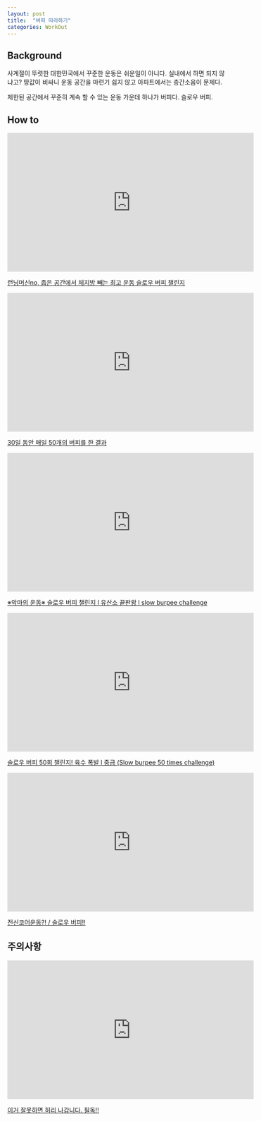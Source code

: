```yaml
---
layout: post
title:  "버피 따라하기"
categories: WorkOut
---
```


Background
--------------

사계절이 뚜렷한 대한민국에서 꾸준한 운동은 쉬운일이 아니다. 실내에서 하면 되지 않냐고? 땅값이 비싸니 운동 공간을 마련기 쉽지 않고 아파트에서는 층간소음이 문제다.

제한된 공간에서 꾸준히 계속 할 수 있는 운동 가운데 하나가 버피다. 슬로우 버피.

How to
--------

<iframe width="560" height="315" src="https://www.youtube.com/embed/Q3J34XQhG8k" frameborder="0" allow="accelerometer; autoplay; encrypted-media; gyroscope; picture-in-picture" allowfullscreen></iframe>

[런닝머신no, 좁은 공간에서 체지방 빼는 최고 운동 슬로우 버피 챌린지](https://www.youtube.com/watch?v=Q3J34XQhG8k)

<iframe width="560" height="315" src="https://www.youtube.com/embed/qPyAzQGdF1c" frameborder="0" allow="accelerometer; autoplay; encrypted-media; gyroscope; picture-in-picture" allowfullscreen></iframe>

[30일 동안 매일 50개의 버피를 한 결과](https://www.youtube.com/watch?v=qPyAzQGdF1c)

<iframe width="560" height="315" src="https://www.youtube.com/embed/4leACgpgUTI" frameborder="0" allow="accelerometer; autoplay; encrypted-media; gyroscope; picture-in-picture" allowfullscreen></iframe>

[※악마의 운동※ 슬로우 버피 챌린지 l 유산소 끝판왕 l slow burpee challenge](https://www.youtube.com/watch?v=4leACgpgUTI&t=52s)

<iframe width="560" height="315" src="https://www.youtube.com/embed/jQ4-KT79vVs" frameborder="0" allow="accelerometer; autoplay; encrypted-media; gyroscope; picture-in-picture" allowfullscreen></iframe>

[슬로우 버피 50회 챌린지! 육수 폭발 l 중급 (Slow burpee 50 times challenge)](https://www.youtube.com/watch?v=jQ4-KT79vVs)

<iframe width="560" height="315" src="https://www.youtube.com/embed/EOqIcnPywYQ" frameborder="0" allow="accelerometer; autoplay; encrypted-media; gyroscope; picture-in-picture" allowfullscreen></iframe>

[전신코어운동?! / 슬로우 버피!!](https://www.youtube.com/watch?v=EOqIcnPywYQ)

주의사항
-------

<iframe width="560" height="315" src="https://www.youtube.com/embed/hVPgQT7cZdY" frameborder="0" allow="accelerometer; autoplay; encrypted-media; gyroscope; picture-in-picture" allowfullscreen></iframe>

[이거 잘못하면 허리 나갑니다. 필독!!](https://www.youtube.com/watch?v=hVPgQT7cZdY)
